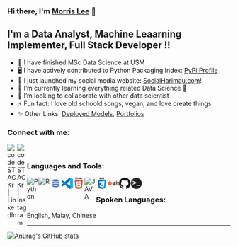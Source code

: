 ### Hi there, I'm [Morris Lee](http://www.morris-lee.com/) 👋

## I'm a Data Analyst, Machine Leaarning Implementer, Full Stack Developer !!

- 🏃 I have finished MSc Data Science at USM
- 🖥️ I have actively contributed to Python Packaging Index: [PyPi Profile](https://pypi.org/user/morris_lee)
- 🔭 I just launched my social media website: [SocialHarimau.com](https://www.socialharimau.com/)!
- 🌱 I’m currently learning everything related Data Science 🤣
- 👯 I’m looking to collaborate with other data scientist
- ⚡ Fun fact: I love old schoold songs, vegan, and love create things
- ✨ Other Links: [Deployed Models](http://www.morris-lee.com/), [Portfolios](https://k-w-lee.github.io/morris_lee.github.io/index.html)

### Connect with me:


[<img align="left" alt="codeSTACKr | LinkedIn" width="22px" src="https://cdn.jsdelivr.net/npm/simple-icons@v3/icons/linkedin.svg" />](https://www.linkedin.com/in/morris-lee-917b6a14a/)
[<img align="left" alt="codeSTACKr | Instagram" width="22px" src="https://cdn.jsdelivr.net/npm/simple-icons@v3/icons/instagram.svg" />](https://www.instagram.com/lkw_84000/)

<br />

### Languages and Tools:

<img align="left" alt="Python" width="26px" src="https://user-images.githubusercontent.com/78056833/137906228-123b84a5-6eb4-4be3-9c92-cc4e8f00a2fa.png" />
<img align="left" alt="R" width="26px" src="https://user-images.githubusercontent.com/78056833/137907019-3dba3059-8a83-4375-8fae-8bbfd444cd54.png" />
<img align="left" alt="SQL" width="26px" src="https://raw.githubusercontent.com/github/explore/80688e429a7d4ef2fca1e82350fe8e3517d3494d/topics/sql/sql.png" />
<img align="left" alt="Visual Studio Code" width="26px" src="https://raw.githubusercontent.com/github/explore/80688e429a7d4ef2fca1e82350fe8e3517d3494d/topics/visual-studio-code/visual-studio-code.png" />
<img align="left" alt="HTML5" width="26px" src="https://raw.githubusercontent.com/github/explore/80688e429a7d4ef2fca1e82350fe8e3517d3494d/topics/html/html.png" />
<img align="left" alt="JAVA" width="26px" src="https://user-images.githubusercontent.com/78056833/137907187-e389d8a1-66c2-43f1-8a3b-0ef7186968d2.png" />
<img align="left" alt="CSS3" width="26px" src="https://raw.githubusercontent.com/github/explore/80688e429a7d4ef2fca1e82350fe8e3517d3494d/topics/css/css.png" />
<img align="left" alt="Git" width="26px" src="https://raw.githubusercontent.com/github/explore/80688e429a7d4ef2fca1e82350fe8e3517d3494d/topics/git/git.png" />
<img align="left" alt="GitHub" width="26px" src="https://raw.githubusercontent.com/github/explore/78df643247d429f6cc873026c0622819ad797942/topics/github/github.png" />
<img align="left" alt="Terminal" width="26px" src="https://raw.githubusercontent.com/github/explore/80688e429a7d4ef2fca1e82350fe8e3517d3494d/topics/terminal/terminal.png" />

<br />

### Spoken Languages:

English, Malay, Chinese
<br />

---

[![Anurag's GitHub stats](https://github-readme-stats.vercel.app/api?username=k-w-lee)](https://github.com/anuraghazra/github-readme-stats)
